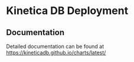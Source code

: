 
# Kinetica DB Deployment 

## Documentation

Detailed documentation can be found at https://kineticadb.github.io/charts/latest/

